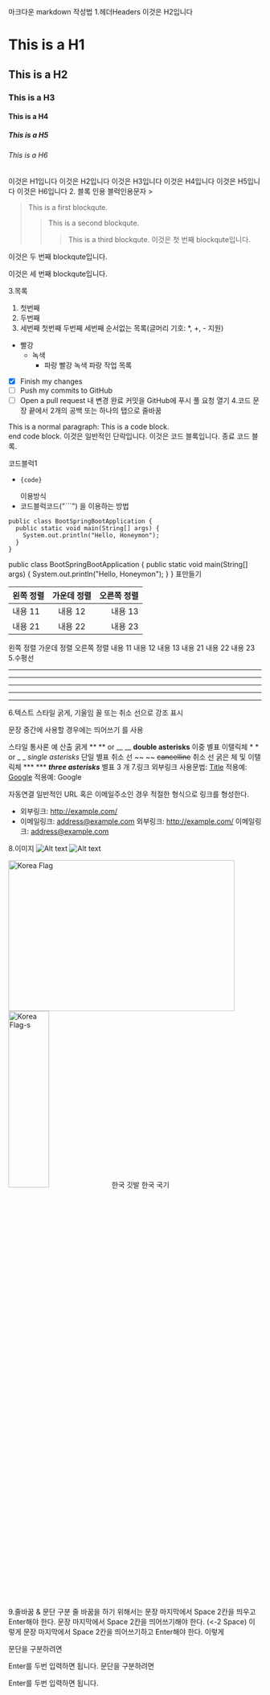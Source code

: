 마크다운 markdown 작성법
1.헤더Headers
이것은 H2입니다
# This is a H1
## This is a H2
### This is a H3
#### This is a H4
##### This is a H5
###### This is a H6
이것은 H1입니다
이것은 H2입니다
이것은 H3입니다
이것은 H4입니다
이것은 H5입니다
이것은 H6입니다
2. 블록 인용
블럭인용문자 >

> This is a first blockqute.
>	> This is a second blockqute.
>	>	> This is a third blockqute.
이것은 첫 번째 blockqute입니다.

이것은 두 번째 blockqute입니다.

이것은 세 번째 blockqute입니다.

3.목록
1. 첫번째
2. 두번째
3. 세번째
첫번째
두번째
세번째
순서없는 목록(글머리 기호: *, +, - 지원)

* 빨강
  + 녹색
    - 파랑
빨강
녹색
파랑
작업 목록

- [x] Finish my changes
- [ ] Push my commits to GitHub
- [ ] Open a pull request
 내 변경 완료
 커밋을 GitHub에 푸시
 풀 요청 열기
4.코드
문장 끝에서 2개의 공백 또는 하나의 탭으로 줄바꿈

This is a normal paragraph: 
  This is a code block.  
end code block.
이것은 일반적인 단락입니다.
이것은 코드 블록입니다.
종료 코드 블록.

코드블럭1

* <pre><code>{code}</code></pre> 이용방식
* 코드블럭코드("```") 을 이용하는 방법

```
public class BootSpringBootApplication {
  public static void main(String[] args) {
    System.out.println("Hello, Honeymon");
  }
}
```
public class BootSpringBootApplication {
  public static void main(String[] args) {
    System.out.println("Hello, Honeymon");
  }
}
표만들기

| 왼쪽 정렬 | 가운데 정렬 | 오른쪽 정렬 |
|:--------|:--------:|--------:|
| 내용 11 | 내용 12 | 내용 13 |
| 내용 21 | 내용 22 | 내용 23 |
왼쪽 정렬	가운데 정렬	오른쪽 정렬
내용 11	내용 12	내용 13
내용 21	내용 22	내용 23
5.수평선
* * *
***
*****
- - -
---------------------------------------
6.텍스트 스타일
굵게, 기울임 꼴 또는 취소 선으로 강조 표시

문장 중간에 사용할 경우에는 띄어쓰기 를 사용

스타일	통사론	예	산출
굵게	** ** or __ __	**double asterisks**	이중 별표
이탤릭체	* * or _ _	*single asterisks*	단일 별표
취소 선	~~ ~~	~~cancelline~~	취소 선
굵은 체 및 이탤릭체	*** ***	***three asterisks***	별표 3 개
7.링크
외부링크
사용문법: [Title](link)
적용예: [Google](https://google.com, "google link")
적용예: Google

자동연결
일반적인 URL 혹은 이메일주소인 경우 적절한 형식으로 링크를 형성한다.

* 외부링크: <http://example.com/>
* 이메일링크: <address@example.com>
외부링크: http://example.com/ 이메일링크: address@example.com

8.이미지
![Alt text](/path/to/img.jpg)
![Alt text](/path/to/img.jpg "Optional title")

<img src="/path/to/img.jpg" width="450px" height="300px" title="px(픽셀) 크기 설정" alt="Korea Flag"></img><br/>
<img src="/path/to/img.jpg" width="40%" height="30%" title="px(픽셀) 크기 설정" alt="Korea Flag-s"></img>
한국 깃발
한국 국기

9.줄바꿈 & 문단 구분
줄 바꿈을 하기 위해서는 문장 마지막에서 Space 2칸을 띄우고 Enter해야 한다.
문장 마지막에서  Space 2칸을 띄어쓰기해야 한다.  (<-2 Space)
이렇게
문장 마지막에서 Space 2칸을 띄어쓰기하고 Enter해야 한다.
이렇게

문단을 구분하려면

Enter를 두번 입력하면 됩니다.
문단을 구분하려면

Enter를 두번 입력하면 됩니다.
